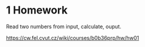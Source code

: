 # 1 Homework

Read two numbers from input, calculate, ouput.

https://cw.fel.cvut.cz/wiki/courses/b0b36prp/hw/hw01